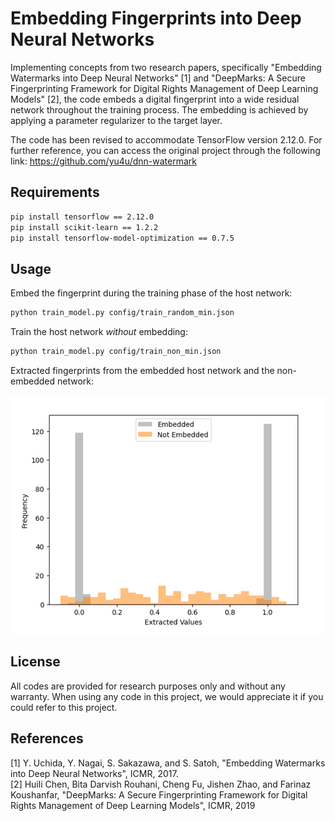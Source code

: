 Embedding Fingerprints into Deep Neural Networks
====
Implementing concepts from two research papers, specifically "Embedding Watermarks into Deep Neural Networks" [1] 
and "DeepMarks: A Secure Fingerprinting Framework for Digital Rights Management of Deep Learning Models" [2], 
the code embeds a digital fingerprint into a wide residual network  throughout the training process. 
The embedding is achieved by applying a parameter regularizer to the target layer.

The code has been revised to accommodate TensorFlow version 2.12.0. 
For further reference, you can access the original project through the following link: https://github.com/yu4u/dnn-watermark

## Requirements
```sh
pip install tensorflow == 2.12.0 
pip install scikit-learn == 1.2.2 
pip install tensorflow-model-optimization == 0.7.5
```

## Usage
Embed the fingerprint during the training phase of the host network:

```sh
python train_model.py config/train_random_min.json
```

Train the host network *without* embedding:

```sh
python train_model.py config/train_non_min.json 
```

Extracted fingerprints from the embedded host network and the non-embedded network:

![](images/fingerprint.png)

## License
All codes are provided for research purposes only and without any warranty.
When using any code in this project, we would appreciate it if you could refer to this project.


## References
[1] Y. Uchida, Y. Nagai, S. Sakazawa, and S. Satoh, "Embedding Watermarks into Deep Neural Networks", ICMR, 2017. \
[2] Huili Chen, Bita Darvish Rouhani, Cheng Fu, Jishen Zhao, and Farinaz Koushanfar, "DeepMarks: A Secure Fingerprinting 
    Framework for Digital Rights Management of Deep Learning Models", ICMR, 2019
